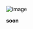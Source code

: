 ![image](https://github.com/user-attachments/assets/37e91a49-2314-422e-8fc4-e4726795692c)

**soon**
